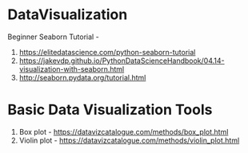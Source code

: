 # DataVisualization

Beginner Seaborn Tutorial - 
1) https://elitedatascience.com/python-seaborn-tutorial
2) https://jakevdp.github.io/PythonDataScienceHandbook/04.14-visualization-with-seaborn.html
3) http://seaborn.pydata.org/tutorial.html

# Basic Data Visualization Tools
1) Box plot - https://datavizcatalogue.com/methods/box_plot.html
2) Violin plot - https://datavizcatalogue.com/methods/violin_plot.html

